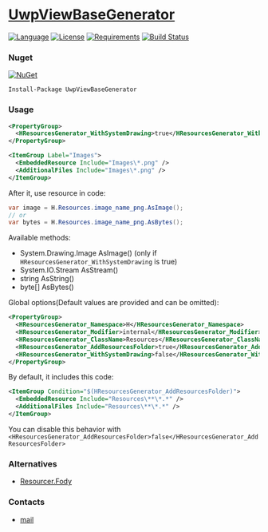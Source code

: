 # [UwpViewBaseGenerator](https://github.com/HavenDV/UwpViewBaseGenerator/) 

[![Language](https://img.shields.io/badge/language-C%23-blue.svg?style=flat-square)](https://github.com/HavenDV/UwpViewBaseGenerator/search?l=C%23&o=desc&s=&type=Code) 
[![License](https://img.shields.io/github/license/HavenDV/UwpViewBaseGenerator.svg?label=License&maxAge=86400)](LICENSE.md) 
[![Requirements](https://img.shields.io/badge/Requirements-.NET%20Standard%202.0-blue.svg)](https://github.com/dotnet/standard/blob/master/docs/versions/netstandard2.0.md)
[![Build Status](https://github.com/HavenDV/UwpViewBaseGenerator/workflows/.NET/badge.svg?branch=master)](https://github.com/HavenDV/UwpViewBaseGenerator/actions?query=workflow%3A%22.NET%22)

### Nuget

[![NuGet](https://img.shields.io/nuget/dt/UwpViewBaseGenerator.svg?style=flat-square&label=UwpViewBaseGenerator)](https://www.nuget.org/packages/UwpViewBaseGenerator/)

```
Install-Package UwpViewBaseGenerator
```

### Usage

```xml
<PropertyGroup>
  <HResourcesGenerator_WithSystemDrawing>true</HResourcesGenerator_WithSystemDrawing>
</PropertyGroup>

<ItemGroup Label="Images">
  <EmbeddedResource Include="Images\*.png" />
  <AdditionalFiles Include="Images\*.png" />
</ItemGroup>
```

After it, use resource in code:
```cs
var image = H.Resources.image_name_png.AsImage();
// or
var bytes = H.Resources.image_name_png.AsBytes();
```

Available methods:
- System.Drawing.Image AsImage() (only if `HResourcesGenerator_WithSystemDrawing` is true)
- System.IO.Stream AsStream()
- string AsString()
- byte[] AsBytes()

Global options(Default values are provided and can be omitted):
```xml
<PropertyGroup>
  <HResourcesGenerator_Namespace>H</HResourcesGenerator_Namespace>
  <HResourcesGenerator_Modifier>internal</HResourcesGenerator_Modifier>
  <HResourcesGenerator_ClassName>Resources</HResourcesGenerator_ClassName>
  <HResourcesGenerator_AddResourcesFolder>true</HResourcesGenerator_AddResourcesFolder>
  <HResourcesGenerator_WithSystemDrawing>false</HResourcesGenerator_WithSystemDrawing>
</PropertyGroup>
```

By default, it includes this code:
```xml
<ItemGroup Condition="$(HResourcesGenerator_AddResourcesFolder)">
  <EmbeddedResource Include="Resources\**\*.*" />
  <AdditionalFiles Include="Resources\**\*.*" />
</ItemGroup>
```
You can disable this behavior with `<HResourcesGenerator_AddResourcesFolder>false</HResourcesGenerator_AddResourcesFolder>`

### Alternatives
- [Resourcer.Fody](https://github.com/Fody/Resourcer)

### Contacts
* [mail](mailto:havendv@gmail.com)
